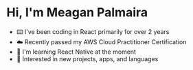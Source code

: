 # Hi, I'm Meagan Palmaira

* ⌨️ I've been coding in React primarily for over 2 years
* ☁️ Recently passed my AWS Cloud Practitioner Certification
* 📱 I'm learning React Native at the moment
* 🚧 Interested in new projects, apps, and languages
